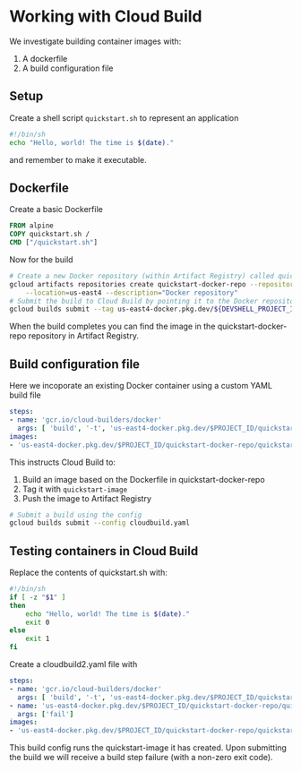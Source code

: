 # Working with Cloud Build
We investigate building container images with:
1. A dockerfile
1. A build configuration file

## Setup
Create a shell script `quickstart.sh` to represent an application
```sh
#!/bin/sh
echo "Hello, world! The time is $(date)."
```
and remember to make it executable.

## Dockerfile
Create a basic Dockerfile
```Dockerfile
FROM alpine
COPY quickstart.sh /
CMD ["/quickstart.sh"]
```
Now for the build
```sh
# Create a new Docker repository (within Artifact Registry) called quickstart-docker-repo
gcloud artifacts repositories create quickstart-docker-repo --repository-format=docker \
    --location=us-east4 --description="Docker repository"
# Submit the build to Cloud Build by pointing it to the Docker repository
gcloud builds submit --tag us-east4-docker.pkg.dev/${DEVSHELL_PROJECT_ID}/quickstart-docker-repo/quickstart-image:tag1
```
When the build completes you can find the image in the quickstart-docker-repo repository in Artifact Registry.

## Build configuration file
Here we incoporate an existing Docker container using a custom YAML build file
```yaml
steps:
- name: 'gcr.io/cloud-builders/docker'
  args: [ 'build', '-t', 'us-east4-docker.pkg.dev/$PROJECT_ID/quickstart-docker-repo/quickstart-image:tag1', '.' ]
images:
- 'us-east4-docker.pkg.dev/$PROJECT_ID/quickstart-docker-repo/quickstart-image:tag1'
```
This instructs Cloud Build to:
1. Build an image based on the Dockerfile in quickstart-docker-repo
1. Tag it with `quickstart-image`
1. Push the image to Artifact Registry
```sh
# Submit a build using the config
gcloud builds submit --config cloudbuild.yaml
```

## Testing containers in Cloud Build
Replace the contents of quickstart.sh with:
```sh
#!/bin/sh
if [ -z "$1" ]
then
	echo "Hello, world! The time is $(date)."
	exit 0
else
	exit 1
fi
```
Create a cloudbuild2.yaml file with
```yaml
steps:
- name: 'gcr.io/cloud-builders/docker'
  args: [ 'build', '-t', 'us-east4-docker.pkg.dev/$PROJECT_ID/quickstart-docker-repo/quickstart-image:tag1', '.' ]
- name: 'us-east4-docker.pkg.dev/$PROJECT_ID/quickstart-docker-repo/quickstart-image:tag1'
  args: ['fail']
images:
- 'us-east4-docker.pkg.dev/$PROJECT_ID/quickstart-docker-repo/quickstart-image:tag1'
```
This build config runs the quickstart-image it has created.
Upon submitting the build we will receive a build step failure (with a non-zero exit code).

